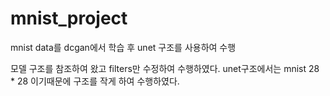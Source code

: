 # mnist_project
mnist data를 dcgan에서 학습 후 unet 구조를 사용하여 수행

모델 구조를 참조하여 왔고 filters만 수정하여 수행하였다.
unet구조에서는 mnist 28 * 28 이기때문에 구조를 작게 하여 수행하였다.
